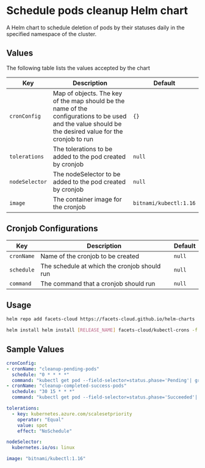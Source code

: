 # Schedule pods cleanup Helm chart

A Helm chart to schedule deletion of pods by their statuses daily in the specified namespace of the cluster.

## Values

The following table lists the values accepted by the chart

| Key                | Description                                                                                                                           | Default               |
|--------------------|---------------------------------------------------------------------------------------------------------------------------------------| --------------------- |
| `cronConfig` | Map of objects. The key of the map should be the name of the configurations to be used and the value should be the desired value for the cronjob to run | `{}`                  |
| `tolerations` | The tolerations to be added to the pod created by cronjob     | `null`  |
| `nodeSelector` | The nodeSelector to be added to the pod created by cronjob     | `null`  |
| `image` | The container image for the cronjob     | `bitnami/kubectl:1.16`  |

## Cronjob Configurations

| Key               | Description                                                                                                                 | Default |
|-------------------| ---------------------------------------------------------------------------------------------------------------------------- | ------- |
| `cronName`        | Name of the cronjob to be created       | `null`  |
| `schedule`      | The schedule at which the cronjob should run               | `null`  |
| `command` | The command that a cronjob should run      | `null`  |

## Usage

```bash
helm repo add facets-cloud https://facets-cloud.github.io/helm-charts

helm install helm install [RELEASE_NAME] facets-cloud/kubectl-crons -f kubectl-crons/values.yaml
```

## Sample Values
```yaml
cronConfig:
- cronName: "cleanup-pending-pods"
  schedule: "0 * * * *"
  command: "kubectl get pod --field-selector=status.phase='Pending'| grep -E 'Pending' | awk '{print $1}' | xargs -r kubectl delete pod"
- cronName: "cleanup-completed-success-pods"
  schedule: "30 15 * * *"
  command: "kubectl get pod --field-selector=status.phase='Succeeded'| grep -E 'Completed' | awk '{print $1}' | xargs -r kubectl delete pod"

tolerations: 
  - key: kubernetes.azure.com/scalesetpriority
    operator: "Equal"
    value: spot
    effect: "NoSchedule"

nodeSelector:
  kubernetes.io/os: linux

image: "bitnami/kubectl:1.16"
```
